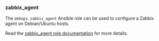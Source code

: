 ### zabbix_agent

The `debops.zabbix_agent` Ansible role can be used to configure a Zabbix
agent on Debian/Ubuntu hosts.

Read the [zabbix_agent role documentation](https://docs.debops.org/en/master/ansible/roles/zabbix_agent/) for more details.
